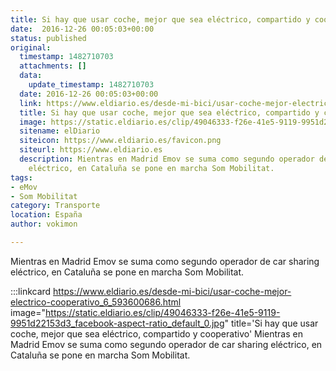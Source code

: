 ```yaml
---
title: Si hay que usar coche, mejor que sea eléctrico, compartido y cooperativo
date:  2016-12-26 00:05:03+00:00
status: published
original:
  timestamp: 1482710703
  attachments: []
  data:
    update_timestamp: 1482710703
  date: 2016-12-26 00:05:03+00:00
  link: https://www.eldiario.es/desde-mi-bici/usar-coche-mejor-electrico-cooperativo_6_593600686.html
  title: Si hay que usar coche, mejor que sea eléctrico, compartido y cooperativo
  image: https://static.eldiario.es/clip/49046333-f26e-41e5-9119-9951d22153d3_facebook-aspect-ratio_default_0.jpg
  sitename: elDiario
  siteicon: https://www.eldiario.es/favicon.png
  siteurl: https://www.eldiario.es
  description: Mientras en Madrid Emov se suma como segundo operador de car sharing
    eléctrico, en Cataluña se pone en marcha Som Mobilitat.
tags:
- eMov
- Som Mobilitat
category: Transporte
location: España
author: vokimon

---
```

Mientras en Madrid Emov se suma como segundo operador de car sharing eléctrico,
en Cataluña se pone en marcha Som Mobilitat.

:::linkcard https://www.eldiario.es/desde-mi-bici/usar-coche-mejor-electrico-cooperativo_6_593600686.html image="https://static.eldiario.es/clip/49046333-f26e-41e5-9119-9951d22153d3_facebook-aspect-ratio_default_0.jpg" title='Si hay que usar coche, mejor que sea eléctrico, compartido y cooperativo'
    Mientras en Madrid Emov se suma como segundo operador de car sharing eléctrico, en Cataluña se pone en marcha Som Mobilitat.

